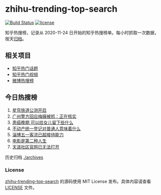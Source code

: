 # zhihu-trending-top-search

[![Build Status](https://github.com/justjavac/zhihu-trending-top-search/workflows/ci/badge.svg?branch=main)](https://github.com/justjavac/zhihu-trending-top-search/actions)
[![license](https://img.shields.io/github/license/justjavac/zhihu-trending-top-search)](https://github.com/justjavac/zhihu-trending-top-search/blob/main/LICENSE)

知乎热搜榜，记录从 2020-11-24 日开始的知乎热搜榜单。每小时抓取一次数据，按天[归档](./archives)。

## 相关项目

- [知乎热门话题](https://github.com/justjavac/zhihu-trending-hot-questions)
- [知乎热门视频](https://github.com/justjavac/zhihu-trending-hot-video)
- [微博热搜榜](https://github.com/justjavac/weibo-trending-hot-search)

## 今日热搜榜

<!-- BEGIN -->
<!-- 最后更新时间 Thu Apr 27 2023 09:59:43 GMT+0800 (China Standard Time) -->

1. [星穹铁道公测开启](https://www.zhihu.com/search?q=%E6%98%9F%E7%A9%B9%E9%93%81%E9%81%93%E5%85%AC%E6%B5%8B%E5%BC%80%E5%90%AF)
1. [广州警方回应梅姨被抓：正在核实](https://www.zhihu.com/search?q=%E5%B9%BF%E5%B7%9E%E8%AD%A6%E6%96%B9%E5%9B%9E%E5%BA%94%E6%A2%85%E5%A7%A8%E8%A2%AB%E6%8A%93%EF%BC%9A%E6%AD%A3%E5%9C%A8%E6%A0%B8%E5%AE%9E)
1. [患癌晚期 可以给女儿留下些什么](https://www.zhihu.com/search?q=%E6%82%A3%E7%99%8C%E6%99%9A%E6%9C%9F%20%E5%8F%AF%E4%BB%A5%E7%BB%99%E5%A5%B3%E5%84%BF%E7%95%99%E4%B8%8B%E4%BA%9B%E4%BB%80%E4%B9%88)
1. [不动产统一登记对普通人意味着什么](https://www.zhihu.com/search?q=%E4%B8%8D%E5%8A%A8%E4%BA%A7%E7%BB%9F%E4%B8%80%E7%99%BB%E8%AE%B0%E5%AF%B9%E6%99%AE%E9%80%9A%E4%BA%BA%E6%84%8F%E5%91%B3%E7%9D%80%E4%BB%80%E4%B9%88)
1. [淄博五一客流已超接待能力](https://www.zhihu.com/search?q=%E6%B7%84%E5%8D%9A%E4%BA%94%E4%B8%80%E5%AE%A2%E6%B5%81%E5%B7%B2%E8%B6%85%E6%8E%A5%E5%BE%85%E8%83%BD%E5%8A%9B)
1. [电影是第二种人生](https://www.zhihu.com/search?q=%E7%94%B5%E5%BD%B1%E6%98%AF%E7%AC%AC%E4%BA%8C%E7%A7%8D%E4%BA%BA%E7%94%9F)
1. [天涯社区官网已无法打开](https://www.zhihu.com/search?q=%E5%A4%A9%E6%B6%AF%E7%A4%BE%E5%8C%BA%E5%AE%98%E7%BD%91%E5%B7%B2%E6%97%A0%E6%B3%95%E6%89%93%E5%BC%80)

<!-- END -->

历史归档 [./archives](./archives)

### License

[zhihu-trending-top-search](https://github.com/justjavac/zhihu-trending-top-search) 的源码使用 MIT License
发布。具体内容请查看 [LICENSE](./LICENSE) 文件。
